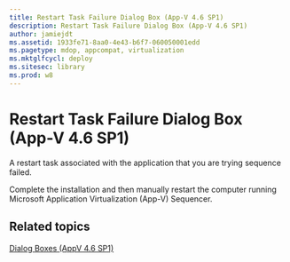 ```yaml
---
title: Restart Task Failure Dialog Box (App-V 4.6 SP1)
description: Restart Task Failure Dialog Box (App-V 4.6 SP1)
author: jamiejdt
ms.assetid: 1933fe71-8aa0-4e43-b6f7-060050001edd
ms.pagetype: mdop, appcompat, virtualization
ms.mktglfcycl: deploy
ms.sitesec: library
ms.prod: w8
---
```



# Restart Task Failure Dialog Box (App-V 4.6 SP1)


A restart task associated with the application that you are trying sequence failed.

Complete the installation and then manually restart the computer running Microsoft Application Virtualization (App-V) Sequencer.

## Related topics


[Dialog Boxes (AppV 4.6 SP1)](dialog-boxes--appv-46-sp1-.md)

 

 





